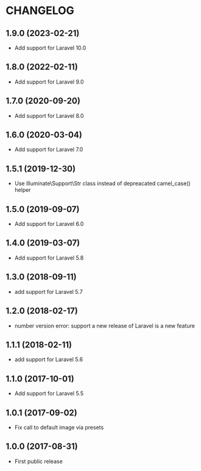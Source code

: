 CHANGELOG
=========

1.9.0 (2023-02-21)
------------------

- Add support for Laravel 10.0


1.8.0 (2022-02-11)
------------------

- Add support for Laravel 9.0


1.7.0 (2020-09-20)
------------------

- Add support for Laravel 8.0


1.6.0 (2020-03-04)
------------------

- Add support for Laravel 7.0


1.5.1 (2019-12-30)
------------------

- Use Illuminate\Support\Str class instead of depreacated camel_case() helper


1.5.0 (2019-09-07)
------------------

- Add support for Laravel 6.0


1.4.0 (2019-03-07)
------------------

- Add support for Laravel 5.8


1.3.0 (2018-09-11)
------------------

- add support for Laravel 5.7


1.2.0 (2018-02-17)
------------------

- number version error: support a new release of Laravel is a new feature


1.1.1 (2018-02-11)
------------------

- add support for Laravel 5.6


1.1.0 (2017-10-01)
------------------

- Add support for Laravel 5.5


1.0.1 (2017-09-02)
------------------

- Fix call to default image via presets


1.0.0 (2017-08-31)
------------------

- First public release
